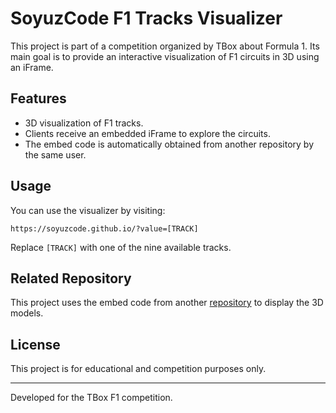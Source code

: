 # SoyuzCode F1 Tracks Visualizer

This project is part of a competition organized by TBox about Formula 1. Its main goal is to provide an interactive visualization of F1 circuits in 3D using an iFrame.

## Features

- 3D visualization of F1 tracks.
- Clients receive an embedded iFrame to explore the circuits.
- The embed code is automatically obtained from another repository by the same user.

## Usage

You can use the visualizer by visiting:

`https://soyuzcode.github.io/?value=[TRACK]`

Replace `[TRACK]` with one of the nine available tracks.

## Related Repository

This project uses the embed code from another [repository](https://github.com/soyuzcode/f1_race_models) to display the 3D models.

## License

This project is for educational and competition purposes only.

---
Developed for the TBox F1 competition.
